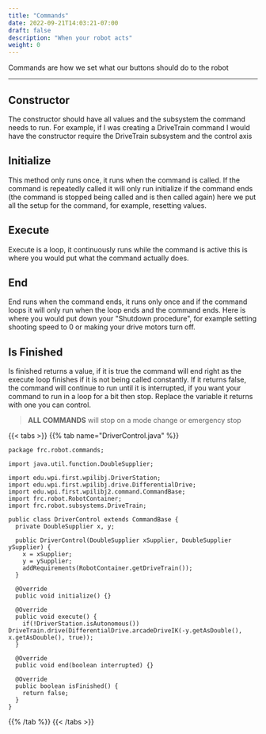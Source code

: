 ```yaml
---
title: "Commands"
date: 2022-09-21T14:03:21-07:00
draft: false
description: "When your robot acts"
weight: 0
---
```


Commands are how we set what our buttons should do to the robot

---

## Constructor
The constructor should have all values and the subsystem the command needs to run. For example, if I was creating a DriveTrain command I would have the constructor require the DriveTrain subsystem and the control axis

## Initialize
This method only runs once, it runs when the command is called. If the command is repeatedly called it will only run initialize if the command ends (the command is stopped being called and is then called again)
here we put all the setup for the command, for example, resetting values.

## Execute
Execute is a loop, it continuously runs while the command is active
this is where you would put what the command actually does.

## End
End runs when the command ends, it runs only once and if the command loops it will only run when the loop ends and the command ends. Here is where you would put down your "Shutdown procedure", for example setting shooting speed to 0 or making your drive motors turn off.

## Is Finished
Is finished returns a value, if it is true the command will end right as the execute loop finishes if it is not being called constantly. If it returns false, the command will continue to run until it is interrupted, if you want your command to run in a loop for a bit then stop. Replace the variable it returns with one you can control.

> **ALL COMMANDS** will stop on a mode change or emergency stop

{{< tabs >}}
{{% tab name="DriverControl.java" %}}
```
package frc.robot.commands;

import java.util.function.DoubleSupplier;

import edu.wpi.first.wpilibj.DriverStation;
import edu.wpi.first.wpilibj.drive.DifferentialDrive;
import edu.wpi.first.wpilibj2.command.CommandBase;
import frc.robot.RobotContainer;
import frc.robot.subsystems.DriveTrain;

public class DriverControl extends CommandBase {
  private DoubleSupplier x, y;
  
  public DriverControl(DoubleSupplier xSupplier, DoubleSupplier ySupplier) {
    x = xSupplier;
    y = ySupplier;
    addRequirements(RobotContainer.getDriveTrain());
  }

  @Override
  public void initialize() {}

  @Override
  public void execute() {
    if(!DriverStation.isAutonomous()) DriveTrain.drive(DifferentialDrive.arcadeDriveIK(-y.getAsDouble(), x.getAsDouble(), true));
  }

  @Override
  public void end(boolean interrupted) {}

  @Override
  public boolean isFinished() {
    return false;
  }
}
```
{{% /tab %}}
{{< /tabs >}}